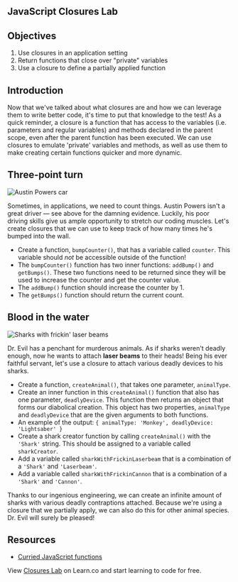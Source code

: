 JavaScript Closures Lab
---

## Objectives

1. Use closures in an application setting
2. Return functions that close over "private" variables
3. Use a closure to define a partially applied function

## Introduction
Now that we've talked about what closures are and how we can leverage them to write better code, it's time to put that knowledge to the test! As a quick reminder, a closure is a function that has access to the variables (i.e. parameters and regular variables) and methods declared in the parent scope, even after the parent function has been executed. We can use closures to emulate 'private' variables and methods, as well as use them to make creating certain functions quicker and more dynamic.

## Three-point turn
![Austin Powers car](https://media.giphy.com/media/y6Sl42U3xEFkk/giphy.gif)

Sometimes, in applications, we need to count things. Austin Powers isn't a great driver — see above for the damning
evidence. Luckily, his poor driving skills give us ample opportunity to stretch our coding muscles. Let's create
closures that we can use to keep track of how many times he's bumped into the wall.

* Create a function, `bumpCounter()`, that has a variable called `counter`. This variable should *not* be accessible
outside of the function!
* The `bumpCounter()` function has two inner functions: `addBump()` and `getBumps()`. These two functions need to be returned since they will be used to increase the counter and get the counter value.
* The `addBump()` function should increase the counter by 1.
* The `getBumps()` function should return the current count.


## Blood in the water
![Sharks with frickin' laser beams](https://media.giphy.com/media/EW4ObFkJPMJQA/giphy.gif)

Dr. Evil has a penchant for murderous animals. As if sharks weren't deadly enough, now he wants to attach **laser beams**
to their heads! Being his ever faithful servant, let's use a closure to attach various deadly devices to his sharks.

* Create a function, `createAnimal()`, that takes one parameter, `animalType`.
* Create an inner function in this `createAnimal()` function that also has one parameter, `deadlyDevice`. This function
then returns an object that forms our diabolical creation. This object has two properties, `animalType` and `deadlyDevice`
that are the given arguments to both functions.
* An example of the output: `{ animalType: 'Monkey', deadlyDevice: 'Lightsaber' }`
* Create a shark creator function by calling `createAnimal()` with the `'Shark'` string. This should be assigned to a
variable called `sharkCreator`.
* Add a variable called `sharkWithFrickinLaserbeam` that is a combination of a `'Shark'` and `'Laserbeam'`.
* Add a variable called `sharkWithFrickinCannon` that is a combination of a `'Shark'` and `'Cannon'`.

Thanks to our ingenious engineering, we can create an infinite amount of sharks with various deadly contraptions
attached. Because we're using a closure that we partially apply, we can also do this for other animal species. Dr. Evil
will surely be pleased!

## Resources

- [Curried JavaScript functions](http://javascript.crockford.com/www_svendtofte_com/code/curried_javascript/)

<p class='util--hide'>View <a href='https://learn.co/lessons/javascript-closures-lab'>Closures Lab</a> on Learn.co and start learning to code for free.</p>
